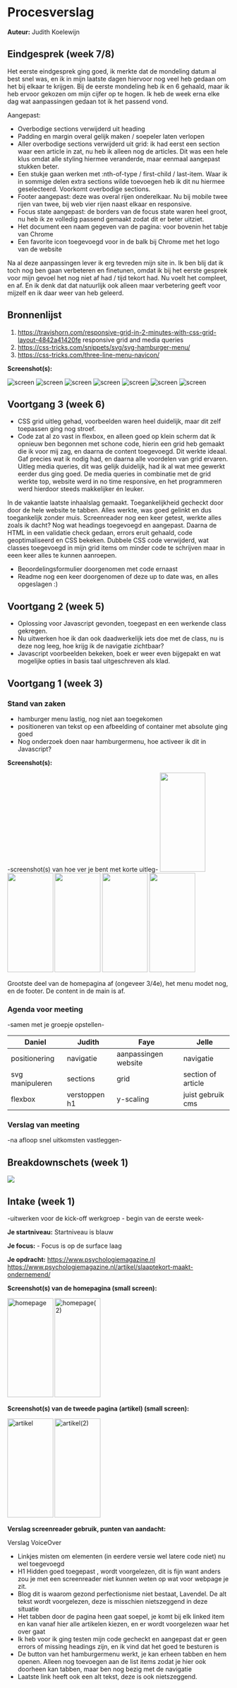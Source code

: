 # Procesverslag
**Auteur:** Judith Koelewijn



## Eindgesprek (week 7/8)

Het eerste eindgesprek ging goed, ik merkte dat de mondeling datum al best snel was, en ik in mijn laatste dagen
hiervoor nog veel heb gedaan om het bij elkaar te krijgen. Bij de eerste mondeling heb ik en 6 gehaald, maar ik heb
ervoor gekozen om mijn cijfer op te hogen. Ik heb de week erna elke dag wat aanpassingen gedaan tot ik het passend vond. 

Aangepast:

- Overbodige sections verwijderd uit heading 
- Padding en margin overal gelijk maken / soepeler laten verlopen
- Aller overbodige sections verwijderd uit grid: ik had eerst een section waar een article in zat, nu heb ik alleen
  nog de articles. Dit was een hele klus omdat alle styling hiermee veranderde, maar eenmaal aangepast stukken beter. 
- Een stukje gaan werken met :nth-of-type / first-child / last-item. Waar ik in sommige delen extra sections wilde toevoegen heb ik
  dit nu hiermee geselecteerd. Voorkomt overbodige sections. 
- Footer aangepast: deze was overal rijen onderelkaar. Nu bij mobile twee rijen van twee, bij web vier rijen naast elkaar en responsive. 
- Focus state aangepast: de borders van de focus state waren heel groot, nu heb ik ze volledig passend gemaakt zodat dit er beter uitziet. 
- Het document een naam gegeven van de pagina: voor bovenin het tabje van Chrome
- Een favorite icon toegevoegd voor in de balk bij Chrome met het logo van de website

Na al deze aanpassingen lever ik erg tevreden mijn site in. Ik ben blij dat ik toch nog ben gaan verbeteren en finetunen, 
omdat ik bij het eerste gesprek voor mijn gevoel het nog niet af had / tijd tekort had. Nu voelt het compleet, en af. 
En ik denk dat dat natuurlijk ook alleen maar verbetering geeft voor mijzelf en ik daar weer van heb geleerd. 




## Bronnenlijst
1. https://travishorn.com/responsive-grid-in-2-minutes-with-css-grid-layout-4842a41420fe responsive grid and media queries 
2. https://css-tricks.com/snippets/svg/svg-hamburger-menu/
3. https://css-tricks.com/three-line-menu-navicon/



**Screenshot(s):**

<img src="images/Screenshot 2021-01-03 at 15.22.21.png" alt="screen">
<img src="images/Screenshot 2021-01-03 at 15.22.27.png" alt="screen">
<img src="images/Screenshot 2021-01-03 at 15.22.32.png" alt="screen">
<img src="images/Screenshot 2021-01-03 at 15.22.41.png" alt="screen">
<img src="images/Screenshot 2021-01-03 at 15.22.46.png" alt="screen">
<img src="images/Screenshot 2021-01-03 at 15.22.49.png" alt="screen">
<img src="images/Screenshot 2021-01-03 at 15.22.59.png" alt="screen">



## Voortgang 3 (week 6)

- CSS grid uitleg gehad, voorbeelden waren heel duidelijk, maar dit zelf toepassen ging nog stroef. 
- Code zat al zo vast in flexbox, en alleen goed op klein scherm dat ik opnieuw ben begonnen met schone code,
hierin een grid heb gemaakt die ik voor mij zag, en daarna de content toegevoegd. Dit werkte ideaal. 
Gaf precies wat ik nodig had, en daarna alle voordelen van grid ervaren. Uitleg media queries, dit was gelijk
duidelijk, had ik al wat mee gewerkt eerder dus ging goed. De media queries in combinatie met de grid werkte top,
website werd in no time responsive, en het programmeren werd hierdoor steeds makkelijker én leuker. 

In de vakantie laatste inhaalslag gemaakt. Toegankelijkheid gecheckt door door de hele website te tabben. 
Alles werkte, was goed gelinkt en dus toegankelijk zonder muis. Screenreader nog een keer getest, werkte alles zoals ik dacht?
Nog wat headings toegevoegd en aangepast. Daarna de HTML in een validatie check gedaan, errors eruit gehaald, code geoptimaliseerd
en CSS bekeken. Dubbele CSS code verwijderd, wat classes toegevoegd in mijn grid items om minder code te schrijven maar in eeen 
keer alles te kunnen aanroepen. 

- Beoordelingsformulier doorgenomen met code ernaast
- Readme nog een keer doorgenomen of deze up to date was, en alles opgeslagen :) 



## Voortgang 2 (week 5)

- Oplossing voor Javascript gevonden, toegepast en een werkende class gekregen.
- Nu uitwerken hoe ik dan ook daadwerkelijk iets doe met de class, nu is deze nog leeg, 
hoe krijg ik de navigatie zichtbaar? 
- Javascript voorbeelden bekeken, boek er weer even bijgepakt en wat mogelijke opties in basis taal uitgeschreven als klad. 



## Voortgang 1 (week 3)

### Stand van zaken

- hamburger menu lastig, nog niet aan toegekomen
- positioneren van tekst op een afbeelding of container met absolute ging goed
- Nog onderzoek doen naar hamburgermenu, hoe activeer ik dit in Javascript? 

**Screenshot(s):**

-screenshot(s) van hoe ver je bent met korte uitleg-
<img src="images/screens/Screenshot%202020-11-26%20at%2017.41.49.png" width="103.5px" height="224px">
        <img src="images/screens/Screenshot%202020-11-26%20at%2017.42.01.png" width="103.5px" height="224px">
        <img src="images/screens/Screenshot%202020-11-26%20at%2017.42.08.png" width="103.5px" height="224px">
        <img src="images/screens/Screenshot%202020-11-26%20at%2017.42.14.png" width="103.5px" height="224px">
        <img src="images/screens/Screenshot%202020-11-26%20at%2017.42.20.png" width="103.5px" height="224px">

Grootste deel van de homepagina af (ongeveer 3/4e), het menu modet nog, en de footer.
De content in de main is af.

### Agenda voor meeting

-samen met je groepje opstellen-

| Daniel          | Judith             | Faye                   | Jelle              |
| ---             | ---                | ---                    | ---                |
| positionering   | navigatie          | aanpassingen website   | navigatie          |
| svg manipuleren | sections           | grid                   | section of article |
| flexbox         | verstoppen h1      | y-scaling              | juist gebruik cms  |

### Verslag van meeting

-na afloop snel uitkomsten vastleggen-



## Breakdownschets (week 1)

<img src="images/breakdownschets.jpg">



## Intake (week 1)
-uitwerken voor de kick-off werkgroep - begin van de eerste week-

**Je startniveau:** Startniveau is blauw

**Je focus:** - Focus is op de surface laag

**Je opdracht:** https://www.psychologiemagazine.nl https://www.psychologiemagazine.nl/artikel/slaaptekort-maakt-ondernemend/






**Screenshot(s) van de homepagina (small screen):**

<img src="images/homepage.PNG" width="103.5px" height="224px" alt="homepage">
<img src="images/homepage2.PNG" width="103.5px" height="224px" alt="homepage(2)">



**Screenshot(s) van de tweede pagina (artikel) (small screen):**

<img src="images/artikel.PNG" width="103.5px" height="224px" alt="artikel">
<img src="images/artikel2.PNG" width="103.5px" height="224px" alt="artikel(2)">


**Verslag screenreader gebruik, punten van aandacht:**




Verslag VoiceOver

- Linkjes misten om elementen (in eerdere versie wel latere code niet) nu wel toegevoegd 
- H1 Hidden goed toegepast , wordt voorgelezen, dit is fijn want anders zou je met een screenreader niet kunnen weten op wat voor webpage je zit. 
- Blog dit is waarom gezond perfectionisme niet bestaat, Lavendel. De alt tekst wordt voorgelezen, deze is misschien nietszeggend in deze situatie 
- Het tabben door de pagina heen gaat soepel, je komt bij elk linked item en kan vanaf hier alle artikelen kiezen, en er wordt voorgelezen waar het over gaat
- Ik heb voor ik ging testen mijn code gecheckt en aangepast dat er geen errors of missing headings zijn, en ik vind dat het goed te besturen is
- De button van het hamburgermenu werkt, je kan erheen tabben en hem openen. Alleen nog <a> toevoegen aan de list items zodat je hier ook doorheen kan tabben, maar ben nog bezig met de navigatie
- Laatste link heeft ook een alt tekst, deze is ook nietszeggend. 


 



